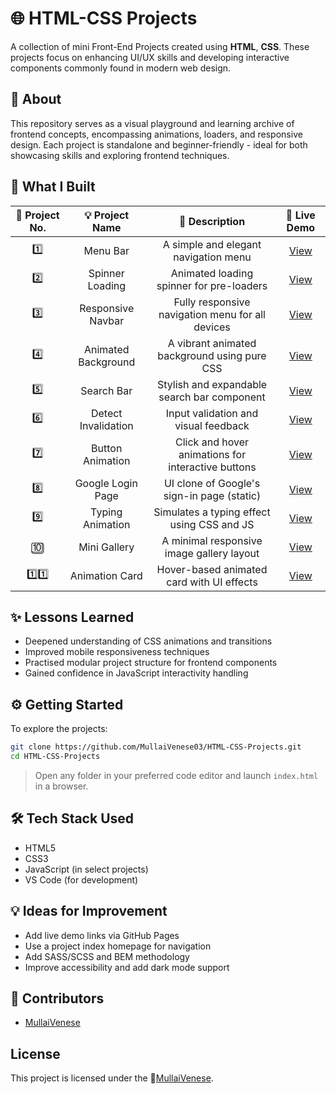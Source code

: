 # 🌐 HTML-CSS Projects

A collection of mini Front-End Projects created using **HTML**, **CSS**. These projects focus on enhancing UI/UX skills and developing interactive components commonly found in modern web design.

## 📖 About

This repository serves as a visual playground and learning archive of frontend concepts, encompassing animations, loaders, and responsive design. Each project is standalone and beginner-friendly - ideal for both showcasing skills and exploring frontend techniques.

## 🚀 What I Built

<table>
  <thead>
    <tr align="center">
      <th>🔢 Project No.</th>
      <th>💡 Project Name</th>
      <th>📝 Description</th>
      <th>🔗 Live Demo</th>
    </tr>
  </thead>
  <tbody align="center">
    <tr>
      <td>1️⃣</td>
      <td>Menu Bar</td>
      <td>A simple and elegant navigation menu</td>
      <td><a href="https://mullaivenese03.github.io/HTML-CSS-Projects/1.%20Menu%20Bar/">View</a></td>
    </tr>
    <tr>
      <td>2️⃣</td>
      <td>Spinner Loading</td>
      <td>Animated loading spinner for pre-loaders</td>
      <td><a href="https://mullaivenese03.github.io/HTML-CSS-Projects/2.%20Spinner%20Loading/">View</a></td>
    </tr>
    <tr>
      <td>3️⃣</td>
      <td>Responsive Navbar</td>
      <td>Fully responsive navigation menu for all devices</td>
      <td><a href="https://mullaivenese03.github.io/HTML-CSS-Projects/3.%20Responsive%20Navbar/">View</a></td>
    </tr>
    <tr>
      <td>4️⃣</td>
      <td>Animated Background</td>
      <td>A vibrant animated background using pure CSS</td>
      <td><a href="https://mullaivenese03.github.io/HTML-CSS-Projects/4.%20Animated%20Background/">View</a></td>
    </tr>
    <tr>
      <td>5️⃣</td>
      <td>Search Bar</td>
      <td>Stylish and expandable search bar component</td>
      <td><a href="https://mullaivenese03.github.io/HTML-CSS-Projects/5.%20Search%20Bar/">View</a></td>
    </tr>
    <tr>
      <td>6️⃣</td>
      <td>Detect Invalidation</td>
      <td>Input validation and visual feedback</td>
      <td><a href="https://mullaivenese03.github.io/HTML-CSS-Projects/6.%20Detect%20Invalidation/">View</a></td>
    </tr>
    <tr>
      <td>7️⃣</td>
      <td>Button Animation</td>
      <td>Click and hover animations for interactive buttons</td>
      <td><a href="https://mullaivenese03.github.io/HTML-CSS-Projects/7.%20Button%20Animation/">View</a></td>
    </tr>
    <tr>
      <td>8️⃣</td>
      <td>Google Login Page</td>
      <td>UI clone of Google's sign-in page (static)</td>
      <td><a href="https://mullaivenese03.github.io/HTML-CSS-Projects/8.%20Google%20login%20Page/">View</a></td>
    </tr>
    <tr>
      <td>9️⃣</td>
      <td>Typing Animation</td>
      <td>Simulates a typing effect using CSS and JS</td>
      <td><a href="https://mullaivenese03.github.io/HTML-CSS-Projects/9.%20Typing%20Animation/">View</a></td>
    </tr>
    <tr>
      <td>🔟</td>
      <td>Mini Gallery</td>
      <td>A minimal responsive image gallery layout</td>
      <td><a href="https://mullaivenese03.github.io/HTML-CSS-Projects/10.%20Mini%20gallery/">View</a></td>
    </tr>
    <tr>
      <td>1️⃣1️⃣</td>
      <td>Animation Card</td>
      <td>Hover-based animated card with UI effects</td>
      <td><a href="https://mullaivenese03.github.io/HTML-CSS-Projects/11.%20Animation%20card/">View</a></td>
    </tr>
  </tbody>
</table>


## ✨ Lessons Learned

- Deepened understanding of CSS animations and transitions
- Improved mobile responsiveness techniques
- Practised modular project structure for frontend components
- Gained confidence in JavaScript interactivity handling

## ⚙️ Getting Started

To explore the projects:

```bash
git clone https://github.com/MullaiVenese03/HTML-CSS-Projects.git
cd HTML-CSS-Projects
```
> Open any folder in your preferred code editor and launch `index.html` in a browser.

## 🛠️ Tech Stack Used

 - HTML5
 - CSS3
 - JavaScript (in select projects)
 - VS Code (for development)

 ## 💡 Ideas for Improvement
 
 - Add live demo links via GitHub Pages
 - Use a project index homepage for navigation
 - Add SASS/SCSS and BEM methodology
 - Improve accessibility and add dark mode support

## 🤝 Contributors

- [MullaiVenese](https://github.com/MullaiVenese03/)

## License

This project is licensed under the 🤍[MullaiVenese](https://github.com/MullaiVenese03/).
